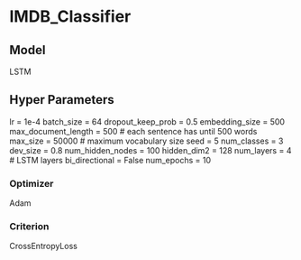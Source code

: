 # IMDB_Classifier

## Model
LSTM

## Hyper Parameters
lr = 1e-4
batch_size = 64
dropout_keep_prob = 0.5
embedding_size = 500
max_document_length = 500  # each sentence has until 500 words
max_size = 50000 # maximum vocabulary size
seed = 5
num_classes = 3
dev_size = 0.8
num_hidden_nodes = 100
hidden_dim2 = 128
num_layers = 4  # LSTM layers
bi_directional = False
num_epochs = 10

### Optimizer
Adam
### Criterion
CrossEntropyLoss
